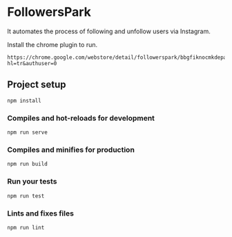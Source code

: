 # FollowersPark
It automates the process of following and unfollow users via Instagram.

Install the chrome plugin to run.

```
https://chrome.google.com/webstore/detail/followerspark/bbgfiknocmkdepaeldpneifjokkkaijb?hl=tr&authuser=0
```

## Project setup
```
npm install
```

### Compiles and hot-reloads for development
```
npm run serve
```

### Compiles and minifies for production
```
npm run build
```

### Run your tests
```
npm run test
```

### Lints and fixes files
```
npm run lint
```
